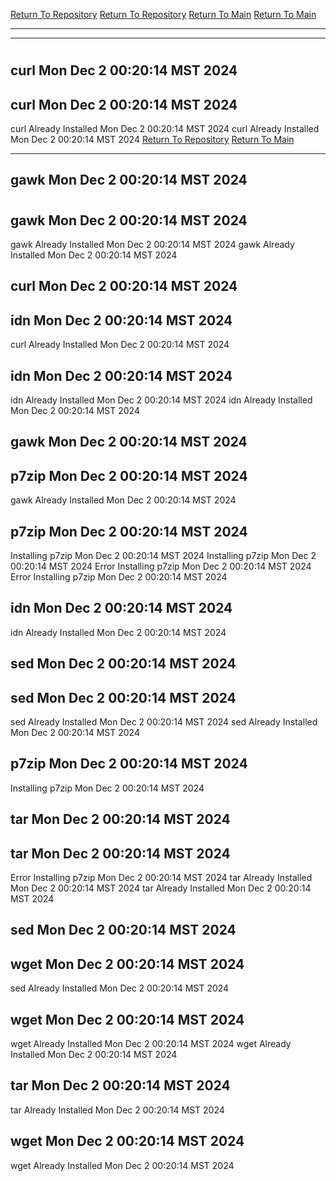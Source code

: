 [Return To Repository](https://github.com/DigitalWarrior/piholeparser/)
[Return To Repository](https://github.com/DigitalWarrior/piholeparser/)
[Return To Main](https://github.com/DigitalWarrior/piholeparser/blob/master/RecentRunLogs/Mainlog.md)
[Return To Main](https://github.com/DigitalWarrior/piholeparser/blob/master/RecentRunLogs/Mainlog.md)
____________________________________
____________________________________
# 
# 
## curl Mon Dec  2 00:20:14 MST 2024
## curl Mon Dec  2 00:20:14 MST 2024
curl Already Installed Mon Dec  2 00:20:14 MST 2024
curl Already Installed Mon Dec  2 00:20:14 MST 2024
[Return To Repository](https://github.com/DigitalWarrior/piholeparser/)
[Return To Main](https://github.com/DigitalWarrior/piholeparser/blob/master/RecentRunLogs/Mainlog.md)
____________________________________
## gawk Mon Dec  2 00:20:14 MST 2024
# 
## gawk Mon Dec  2 00:20:14 MST 2024
gawk Already Installed Mon Dec  2 00:20:14 MST 2024
gawk Already Installed Mon Dec  2 00:20:14 MST 2024
## curl Mon Dec  2 00:20:14 MST 2024
## idn Mon Dec  2 00:20:14 MST 2024
curl Already Installed Mon Dec  2 00:20:14 MST 2024
## idn Mon Dec  2 00:20:14 MST 2024
idn Already Installed Mon Dec  2 00:20:14 MST 2024
idn Already Installed Mon Dec  2 00:20:14 MST 2024
## gawk Mon Dec  2 00:20:14 MST 2024
## p7zip Mon Dec  2 00:20:14 MST 2024
gawk Already Installed Mon Dec  2 00:20:14 MST 2024
## p7zip Mon Dec  2 00:20:14 MST 2024
Installing p7zip Mon Dec  2 00:20:14 MST 2024
Installing p7zip Mon Dec  2 00:20:14 MST 2024
Error Installing p7zip Mon Dec  2 00:20:14 MST 2024
Error Installing p7zip Mon Dec  2 00:20:14 MST 2024
## idn Mon Dec  2 00:20:14 MST 2024
idn Already Installed Mon Dec  2 00:20:14 MST 2024
## sed Mon Dec  2 00:20:14 MST 2024
## sed Mon Dec  2 00:20:14 MST 2024
sed Already Installed Mon Dec  2 00:20:14 MST 2024
sed Already Installed Mon Dec  2 00:20:14 MST 2024
## p7zip Mon Dec  2 00:20:14 MST 2024
Installing p7zip Mon Dec  2 00:20:14 MST 2024
## tar Mon Dec  2 00:20:14 MST 2024
## tar Mon Dec  2 00:20:14 MST 2024
Error Installing p7zip Mon Dec  2 00:20:14 MST 2024
tar Already Installed Mon Dec  2 00:20:14 MST 2024
tar Already Installed Mon Dec  2 00:20:14 MST 2024
## sed Mon Dec  2 00:20:14 MST 2024
## wget Mon Dec  2 00:20:14 MST 2024
sed Already Installed Mon Dec  2 00:20:14 MST 2024
## wget Mon Dec  2 00:20:14 MST 2024
wget Already Installed Mon Dec  2 00:20:14 MST 2024
wget Already Installed Mon Dec  2 00:20:14 MST 2024
## tar Mon Dec  2 00:20:14 MST 2024
tar Already Installed Mon Dec  2 00:20:14 MST 2024
## wget Mon Dec  2 00:20:14 MST 2024
wget Already Installed Mon Dec  2 00:20:14 MST 2024
